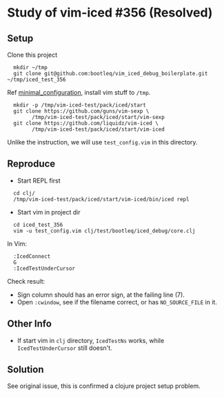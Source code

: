 # Study of vim-iced #356 (Resolved)

## Setup

Clone this project

```shell
  mkdir ~/tmp
  git clone git@github.com:bootleq/vim_iced_debug_boilerplate.git ~/tmp/iced_test_356
```

Ref [minimal_configuration][], install vim stuff to `/tmp`.

```shell
  mkdir -p /tmp/vim-iced-test/pack/iced/start
  git clone https://github.com/guns/vim-sexp \
        /tmp/vim-iced-test/pack/iced/start/vim-sexp
  git clone https://github.com/liquidz/vim-iced \
        /tmp/vim-iced-test/pack/iced/start/vim-iced
```

Unlike the instruction, we will use `test_config.vim` in this directory.



## Reproduce

- Start REPL first

```shell
  cd clj/
  /tmp/vim-iced-test/pack/iced/start/vim-iced/bin/iced repl

```

- Start vim in project dir

```shell
  cd iced_test_356
  vim -u test_config.vim clj/test/bootleq/iced_debug/core.clj
```

In Vim:

```vim
  :IcedConnect
  G
  :IcedTestUnderCursor
```

Check result:

- Sign column should has an error sign, at the failing line (7).
- Open `:cwindow`, see if the filename correct, or has `NO_SOURCE_FILE` in it.


## Other Info

- If start vim in `clj` directory, `IcedTestNs` works, while `IcedTestUnderCursor` still doesn't.


## Solution

See original issue, this is confirmed a clojure project setup problem.


[minimal_configuration]: https://liquidz.github.io/vim-iced/#minimal_configuration
